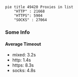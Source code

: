 
```mermaid
pie title 49420 Proxies in list
    "HTTP" : 21668
    "HTTPS": 5904
    "SOCKS" : 27064
```

### Some Info
#### Average Timeout

- mixed: 3.2s
- http: 1.4s
- https: 8.3s
- socks: 4.8s